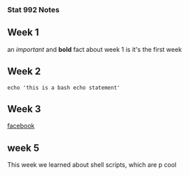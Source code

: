 ### Stat 992 Notes

## Week 1

an *important* and **bold** fact about week 1 is it's the first week

## Week 2
    echo 'this is a bash echo statement'

## Week 3
[facebook](https://www.faceboook.com)

## week 5
This week we learned about shell scripts, which are p cool